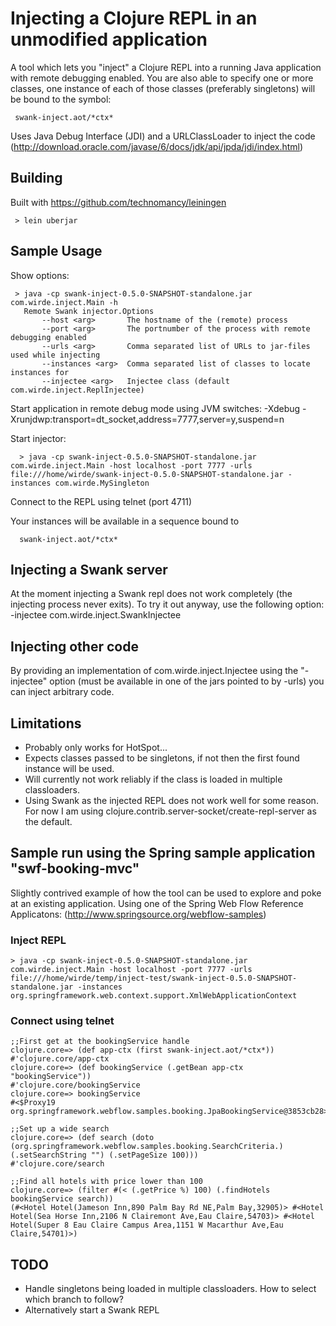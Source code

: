 # Injecting a Clojure REPL in an unmodified application 

A tool which lets you "inject" a Clojure REPL into a running Java application with remote debugging enabled. You are also able to specify one or more classes, one instance of each of those classes (preferably singletons) will be bound to the symbol:

     swank-inject.aot/*ctx*

Uses Java Debug Interface (JDI) and a URLClassLoader to inject the code (http://download.oracle.com/javase/6/docs/jdk/api/jpda/jdi/index.html)

## Building

Built with https://github.com/technomancy/leiningen

     > lein uberjar

## Sample Usage

Show options:

     > java -cp swank-inject-0.5.0-SNAPSHOT-standalone.jar com.wirde.inject.Main -h
       Remote Swank injector.Options
           --host <arg>       The hostname of the (remote) process                           
           --port <arg>       The portnumber of the process with remote debugging enabled    
           --urls <arg>       Comma separated list of URLs to jar-files used while injecting 
           --instances <arg>  Comma separated list of classes to locate instances for        
           --injectee <arg>   Injectee class (default com.wirde.inject.ReplInjectee)

Start application in remote debug mode using JVM switches:
-Xdebug -Xrunjdwp:transport=dt_socket,address=7777,server=y,suspend=n 

Start injector:

      > java -cp swank-inject-0.5.0-SNAPSHOT-standalone.jar com.wirde.inject.Main -host localhost -port 7777 -urls file:///home/wirde/swank-inject-0.5.0-SNAPSHOT-standalone.jar -instances com.wirde.MySingleton

Connect to the REPL using telnet (port 4711)

Your instances will be available in a sequence bound to 

      swank-inject.aot/*ctx*

## Injecting a Swank server

At the moment injecting a Swank repl does not work completely (the injecting process never exits). To try it out anyway, use the following option:
-injectee com.wirde.inject.SwankInjectee

## Injecting other code

By providing an implementation of com.wirde.inject.Injectee using the "-injectee" option (must be available in one of the jars pointed to by -urls) you can inject arbitrary code.

## Limitations

* Probably only works for HotSpot...
* Expects classes passed to be singletons, if not then the first found instance will be used.
* Will currently not work reliably if the class is loaded in multiple classloaders.
* Using Swank as the injected REPL does not work well for some reason. For now I am using clojure.contrib.server-socket/create-repl-server as the default.

## Sample run using the Spring sample application "swf-booking-mvc" 

Slightly contrived example of how the tool can be used to explore and poke at an existing application. Using one of the Spring Web Flow Reference Applicatons: (http://www.springsource.org/webflow-samples)

### Inject REPL

    > java -cp swank-inject-0.5.0-SNAPSHOT-standalone.jar com.wirde.inject.Main -host localhost -port 7777 -urls file:///home/wirde/temp/inject-test/swank-inject-0.5.0-SNAPSHOT-standalone.jar -instances org.springframework.web.context.support.XmlWebApplicationContext

### Connect using telnet

    ;;First get at the bookingService handle
    clojure.core=> (def app-ctx (first swank-inject.aot/*ctx*))
    #'clojure.core/app-ctx
    clojure.core=> (def bookingService (.getBean app-ctx "bookingService"))
    #'clojure.core/bookingService
    clojure.core=> bookingService
    #<$Proxy19 org.springframework.webflow.samples.booking.JpaBookingService@3853cb28>

    ;;Set up a wide search
    clojure.core=> (def search (doto (org.springframework.webflow.samples.booking.SearchCriteria.) (.setSearchString "") (.setPageSize 100)))
    #'clojure.core/search

    ;;Find all hotels with price lower than 100
    clojure.core=> (filter #(< (.getPrice %) 100) (.findHotels bookingService search))
    (#<Hotel Hotel(Jameson Inn,890 Palm Bay Rd NE,Palm Bay,32905)> #<Hotel Hotel(Sea Horse Inn,2106 N Clairemont Ave,Eau Claire,54703)> #<Hotel Hotel(Super 8 Eau Claire Campus Area,1151 W Macarthur Ave,Eau Claire,54701)>)

## TODO

* Handle singletons being loaded in multiple classloaders. How to select which branch to follow?
* Alternatively start a Swank REPL
